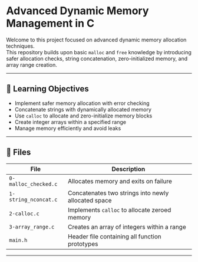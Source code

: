 # Advanced Dynamic Memory Management in C

Welcome to this project focused on advanced dynamic memory allocation techniques.  
This repository builds upon basic `malloc` and `free` knowledge by introducing safer allocation checks, string concatenation, zero-initialized memory, and array range creation.

---

## 📌 Learning Objectives

- Implement safer memory allocation with error checking
- Concatenate strings with dynamically allocated memory
- Use `calloc` to allocate and zero-initialize memory blocks
- Create integer arrays within a specified range
- Manage memory efficiently and avoid leaks

---

## 📁 Files

| File                 | Description                                         |
|----------------------|-----------------------------------------------------|
| `0-malloc_checked.c` | Allocates memory and exits on failure               |
| `1-string_nconcat.c` | Concatenates two strings into newly allocated space |
| `2-calloc.c`         | Implements `calloc` to allocate zeroed memory       |
| `3-array_range.c`    | Creates an array of integers within a range          |
| `main.h`             | Header file containing all function prototypes       |

---
